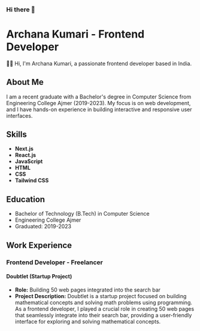 ### Hi there 👋
# Archana Kumari - Frontend Developer

👩‍💻 Hi, I'm Archana Kumari, a passionate frontend developer based in India.

## About Me

I am a recent graduate with a Bachelor's degree in Computer Science from Engineering College Ajmer (2019-2023). My focus is on web development, and I have hands-on experience in building interactive and responsive user interfaces.

## Skills

- **Next.js**
- **React.js**
- **JavaScript**
- **HTML**
- **CSS**
- **Tailwind CSS**

## Education

- Bachelor of Technology (B.Tech) in Computer Science
- Engineering College Ajmer
- Graduated: 2019-2023

## Work Experience

### Frontend Developer - Freelancer

#### Doubtlet (Startup Project)

- **Role:** Building 50 web pages integrated into the search bar
- **Project Description:** Doubtlet is a startup project focused on building mathematical concepts and solving math problems using programming. As a frontend developer, I played a crucial role in creating 50 web pages that seamlessly integrate into their search bar, providing a user-friendly interface for exploring and solving mathematical concepts.



